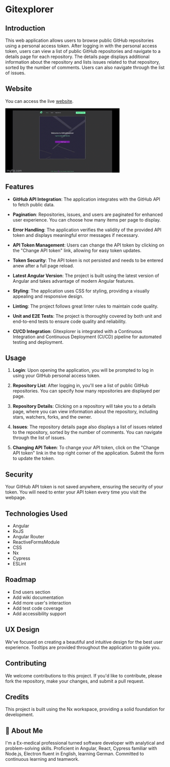 # Gitexplorer

## Introduction

This web application allows users to browse public GitHub repositories using a personal access token. After logging in with the personal access token, users can view a list of public GitHub repositories and navigate to a details page for each repository. The details page displays additional information about the repository and lists issues related to that repository, sorted by the number of comments. Users can also navigate through the list of issues.

## Website

You can access the live [website](https://yevhenii-bezeha.github.io/new-project/).

![demo.gif](demo.gif)

## Features

- **GitHub API Integration**: The application integrates with the GitHub API to fetch public data.

- **Pagination**: Repositories, issues, and users are paginated for enhanced user experience. You can choose how many items per page to display.

- **Error Handling**: The application verifies the validity of the provided API token and displays meaningful error messages if necessary.

- **API Token Management**: Users can change the API token by clicking on the "Change API token" link, allowing for easy token updates.

- **Token Security**: The API token is not persisted and needs to be entered anew after a full page reload.

- **Latest Angular Version**: The project is built using the latest version of Angular and takes advantage of modern Angular features.

- **Styling**: The application uses CSS for styling, providing a visually appealing and responsive design.

- **Linting**: The project follows great linter rules to maintain code quality.

- **Unit and E2E Tests**: The project is thoroughly covered by both unit and end-to-end tests to ensure code quality and reliability.

- **CI/CD Integration**: Gitexplorer is integrated with a Continuous Integration and Continuous Deployment (CI/CD) pipeline for automated testing and deployment.

## Usage 

1. **Login**: Upon opening the application, you will be prompted to log in using your GitHub personal access token.

2. **Repository List**: After logging in, you'll see a list of public GitHub repositories. You can specify how many repositories are displayed per page.

3. **Repository Details**: Clicking on a repository will take you to a details page, where you can view information about the repository, including stars, watchers, forks, and the owner.

4. **Issues**: The repository details page also displays a list of issues related to the repository, sorted by the number of comments. You can navigate through the list of issues.

5. **Changing API Token**: To change your API token, click on the "Change API token" link in the top right corner of the application. Submit the form to update the token.

## Security

Your GitHub API token is not saved anywhere, ensuring the security of your token. You will need to enter your API token every time you visit the webpage.

## Technologies Used

- Angular 
- RxJS 
- Angular Router 
- ReactiveFormsModule 
- CSS 
- Nx 
- Cypress 
- ESLint

## Roadmap

- End users section
- Add wiki documentation
- Add more user's interaction
- Add test code coverage
- Add accessibility support

## UX Design
We've focused on creating a beautiful and intuitive design for the best user experience. Tooltips are provided throughout the application to guide you.

## Contributing
We welcome contributions to this project. If you'd like to contribute, please fork the repository, make your changes, and submit a pull request.

## Credits
This project is built using the Nx workspace, providing a solid foundation for development.

## 🚀 About Me
I'm a Ex-medical professional turned software developer with analytical and problem-solving skills. Proficient in Angular, React, Cypress familiar with Node.js, Electron fluent in English, learning German. Committed to continuous learning and teamwork.
